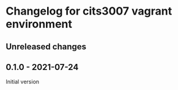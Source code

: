 # Changelog for cits3007 vagrant environment

## Unreleased changes

## 0.1.0 - 2021-07-24

Initial version
